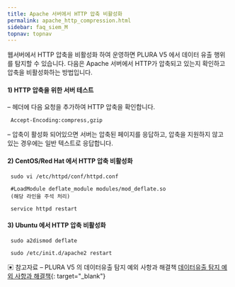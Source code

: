 ```yaml
---
title: Apache 서버에서 HTTP 압축 비활성화
permalink: apache_http_compression.html
sidebar: faq_siem_M
topnav: topnav
---
```


웹서버에서 HTTP 압축을 비활성화 하여 운영하면 PLURA V5 에서 데이터 유출 행위를 탐지할 수 있습니다.
다음은 Apache 서버에서 HTTP가 압축되고 있는지 확인하고 압축을 비활성화하는 방법입니다.

#### 1) HTTP 압축을 위한 서버 테스트

– 헤더에 다음 요청을 추가하여 HTTP 압축을 확인합니다.

     Accept-Encoding:compress,gzip

– 압축이 활성화 되어있으면 서버는 압축된 페이지를 응답하고, 압축을 지원하지 않고 있는 경우에는 일반 텍스트로 응답합니다.

 

#### 2) CentOS/Red Hat 에서 HTTP 압축 비활성화

     sudo vi /etc/httpd/conf/httpd.conf

     #LoadModule deflate_module modules/mod_deflate.so
     (해당 라인을 주석 처리)

     service httpd restart

 

#### 3) Ubuntu 에서 HTTP 압축 비활성화

     sudo a2dismod deflate

     sudo /etc/init.d/apache2 restart

 

▣ 참고자료
– PLURA V5 의 데이터유출 탐지 예외 사항과 해결책
[데이터유출 탐지 예외 사항과 해결책](http://blog.plura.io/?p=11954){: target="_blank"}